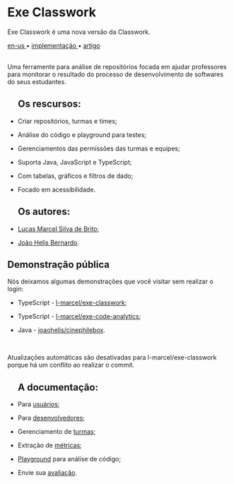 <div valing="top">
  <h1><span>Exe</span> Classwork</h1>
  <p>Exe Classwork é uma <span>nova versão</span> da Classwork.</p>
  <nav>
    <div id="repository-buttons"/>
    <a class="navigation-link disabled" href="https://github.com/L-Marcel/exe-classwork/blob/main/README.en-US.md" target="__blank__">
      en-us
    </a>
    <span class="disabled">•</span>
    <a class="navigation-link" href="https://exe-classwork.vercel.app" target="__blank__">
      implementação
    </a>
    <span>•</span>
    <a class="navigation-link" href="https://sol.sbc.org.br/index.php/sbie/article/view/18136" target="__blank__">
      artigo
    </a>
  </nav>
</div>

<br/>

<p>Uma ferramente para análise de repositórios focada em ajudar professores para monitorar o resultado do processo de desenvolvimento de softwares do seus estudantes.</p>

<div id="grid">
  <ul><h2>Os <span>rescursos</span>:</h2>
    <li id="checked"><p>Criar repositórios, turmas e times;</p></li>
    <li id="checked"><p>Análise do código e playground para testes;</p></li>
    <li id="checked"><p>Gerenciamentos das permissões das turmas e equipes;</p></li>
    <li id="checked"><p>Suporta <span>Java</span>, <span>JavaScript</span> e <span>TypeScript</span>;</p></li>
    <li id="checked"><p>Com tabelas, gráficos e <span>filtros de dado</span>;</p></li>
    <li id="checked"><p>Focado em <span>acessibilidade</span>.</p></li>
  </ul>
  <ul><h2>Os <span>autores</span>:</h2>
    <li id="checked"><p><a href="https://www.linkedin.com/in/l-marcel/" target="__blank__">Lucas Marcel Silva de Brito</a>;</p></li>
    <li id="checked"><p><a href="https://www.linkedin.com/in/l-marcel/" target="__blank__">João Helis Bernardo</a>.</p></li>
  </ul>
</div>

<h2><span>Demonstração</span> pública</h2>
<p>Nós deixamos algumas demonstrações que você visitar <span>sem realizar o login</span>:</p>

<div id="grid">
  <ul>
    <li id="checked"><p>TypeScript - <a href="https://exe-classwork.vercel.app/repositories/L-Marcel/exe-classwork" target="__blank__">l-marcel/exe-classwork</a>;</p></li>
    <li id="checked"><p>TypeScript - <a href="https://exe-classwork.vercel.app/repositories/L-Marcel/exe-code-analytics" target="__blank__">l-marcel/exe-code-analytics</a>;</p></li>
    <li id="checked"><p>Java - <a href="https://exe-classwork.vercel.app/repositories/joaohelis/cinephilebox" target="__blank__">joaohelis/cinephilebox</a>.</p></li>
  </ul>
</div>

<br/>

<p>Atualizações automáticas são desativadas para l-marcel/exe-classwork porque há um conflito ao realizar o commit.</p>

<div id="grid">
  <ul><h2>A <span>documentação</span>:</h2>
    <li id="checked"><p>Para <a href="https://l-marcel.gitbook.io/classwork/for-users/first-steps-for-a-common-user" target="__blank__">usuários</a>;</p></li>
    <li id="checked"><p>Para <a href="https://l-marcel.gitbook.io/classwork/for-developers/creating-a-development-environment" target="__blank__">desenvolvedores</a>;</p></li>
    <li id="checked"><p>Gerenciamento de <a href="https://l-marcel.gitbook.io/classwork/classrooms/creating-and-managing-a-classroom" target="__blank__">turmas</a>;</p></li>
    <li id="checked"><p>Extração de <a href="https://l-marcel.gitbook.io/classwork/analytic-and-metrics/metrics-extracted-of-a-repository" target="__blank__">métricas</a>;</p></li>
    <li id="checked"><p><a href="https://exe-code-analytics-playground.vercel.app/" target="__blank__">Playground</a> para análise de código;</p></li>
    <li id="checked"><p>Envie sua <a href="https://l-marcel.gitbook.io/classwork/additional/send-your-feedback-for-us/" target="__blank__">avaliação</a>.</p></li>
  </ul>
</div>